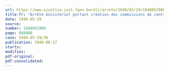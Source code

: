 ```yaml
---
url: https://www.ejustice.just.fgov.be/eli/arrete/1948/05/29/1948052906/justel
title-fr: "Arrêté ministériel portant création des commissions de contrôle pour réfractaires"
date: 1948-05-29
source:
number: 1948052906
page: 888888
case: 1948-05-29/36
publication: 1948-06-17
starts:
modifies:
pdf-original:
pdf-consolidated:
---
```


